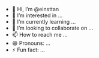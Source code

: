 - 👋 Hi, I’m @einsttan
- 👀 I’m interested in ...
- 🌱 I’m currently learning ...
- 💞️ I’m looking to collaborate on ...
- 📫 How to reach me ...
- 😄 Pronouns: ...
- ⚡ Fun fact: ...

<!---
einsttan/einsttan is a ✨ special ✨ repository because its `README.md` (this file) appears on your GitHub profile.
You can click the Preview link to take a look at your changes.
--->
